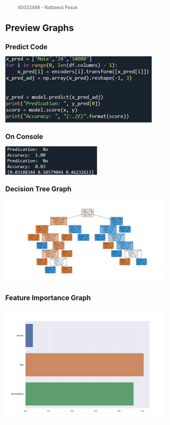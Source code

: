 > 65022498 - Nattawut Pasuk
# Preview Graphs
## Predict Code
![Predict Code](https://github.com/65022498/ai-midterm/blob/main/img/Predict%20Model.png)
## On Console
![Console](https://github.com/65022498/ai-midterm/blob/main/img/Console.png)

## Decision Tree Graph
![Decision Tree Graph](https://github.com/65022498/ai-midterm/blob/main/img/Decision%20Tree%20Graph.png)

## Feature Importance Graph
![Feature Importance Graph](https://github.com/65022498/ai-midterm/blob/main/img/Feature%20Importance.png)
